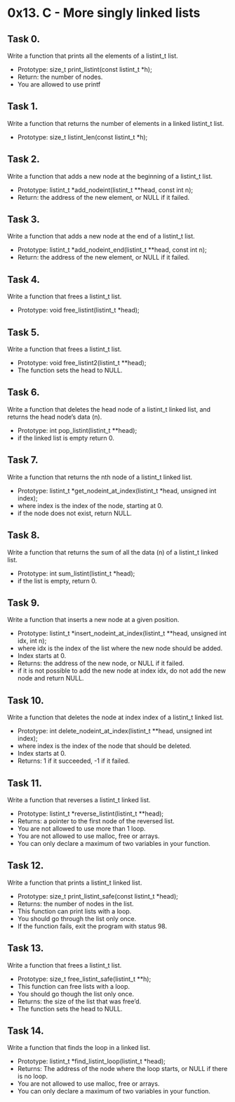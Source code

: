 # 0x13. C - More singly linked lists

## Task 0.
Write a function that prints all the elements of a listint_t list.
- Prototype: size_t print_listint(const listint_t *h);
- Return: the number of nodes.
- You are allowed to use printf

## Task 1.
Write a function that returns the number of elements in a linked listint_t
list.
- Prototype: size_t listint_len(const listint_t *h);

## Task 2.
Write a function that adds a new node at the beginning of a listint_t list.
- Prototype: listint_t *add_nodeint(listint_t **head, const int n);
- Return: the address of the new element, or NULL if it failed.

## Task 3.
Write a function that adds a new node at the end of a listint_t list.
- Prototype: listint_t *add_nodeint_end(listint_t **head, const int n);
- Return: the address of the new element, or NULL if it failed.

## Task 4.
Write a function that frees a listint_t list.
- Prototype: void free_listint(listint_t *head);

## Task 5.
Write a function that frees a listint_t list.
- Prototype: void free_listint2(listint_t **head);
- The function sets the head to NULL.

## Task 6.
Write a function that deletes the head node of a listint_t linked list, and
returns the head node’s data (n).
- Prototype: int pop_listint(listint_t **head);
- if the linked list is empty return 0.

## Task 7.
Write a function that returns the nth node of a listint_t linked list.
- Prototype: listint_t *get_nodeint_at_index(listint_t *head, unsigned int index);
- where index is the index of the node, starting at 0.
- if the node does not exist, return NULL.

## Task 8.
Write a function that returns the sum of all the data (n) of a listint_t
linked list.
- Prototype: int sum_listint(listint_t *head);
- if the list is empty, return 0.

## Task 9.
Write a function that inserts a new node at a given position.
- Prototype: listint_t *insert_nodeint_at_index(listint_t **head, unsigned int idx, int n);
- where idx is the index of the list where the new node should be added.
- Index starts at 0.
- Returns: the address of the new node, or NULL if it failed.
- if it is not possible to add the new node at index idx, do not add the
new node and return NULL.

## Task 10.
Write a function that deletes the node at index index of a listint_t linked
list.
- Prototype: int delete_nodeint_at_index(listint_t **head, unsigned int index);
- where index is the index of the node that should be deleted.
- Index starts at 0.
- Returns: 1 if it succeeded, -1 if it failed.

## Task 11.
Write a function that reverses a listint_t linked list.
- Prototype: listint_t *reverse_listint(listint_t **head);
- Returns: a pointer to the first node of the reversed list.
- You are not allowed to use more than 1 loop.
- You are not allowed to use malloc, free or arrays.
- You can only declare a maximum of two variables in your function.

## Task 12.
Write a function that prints a listint_t linked list.
- Prototype: size_t print_listint_safe(const listint_t *head);
- Returns: the number of nodes in the list.
- This function can print lists with a loop.
- You should go through the list only once.
- If the function fails, exit the program with status 98.

## Task 13.
Write a function that frees a listint_t list.
- Prototype: size_t free_listint_safe(listint_t **h);
- This function can free lists with a loop.
- You should go though the list only once.
- Returns: the size of the list that was free’d.
- The function sets the head to NULL.

## Task 14.
Write a function that finds the loop in a linked list.
- Prototype: listint_t *find_listint_loop(listint_t *head);
- Returns: The address of the node where the loop starts, or NULL if there is no loop.
- You are not allowed to use malloc, free or arrays.
- You can only declare a maximum of two variables in your function.
